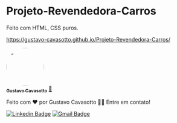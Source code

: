 # Projeto-Revendedora-Carros
Feito com HTML, CSS puros.

https://gustavo-cavasotto.github.io/Projeto-Revendedora-Carros/

<a href="https://www.linkedin.com/in/gustavo-potrich-964829217/">
 <img style="border-radius: 50%;" src="https://media-exp1.licdn.com/dms/image/C4E03AQH3HxlA88UNCA/profile-displayphoto-shrink_400_400/0/1641844997760?e=1657152000&v=beta&t=Ld0JNBAZGLkqhyG_DZo6_jUkxDXrPZe3FpPAjsemew8" width="100px;" alt=""/>
 <br />
 <sub><b>Gustavo Cavasotto</b></sub></a> <a href="https://www.linkedin.com/in/gustavo-potrich-964829217/">🚀</a>


Feito com ❤️ por Gustavo Cavasotto 👋🏽 Entre em contato!

 [![Linkedin Badge](https://img.shields.io/badge/-Gustavo-blue?style=flat-square&logo=Linkedin&logoColor=white&link=https://www.linkedin.com/in/gustavo-potrich-964829217/)](https://www.linkedin.com/in/gustavo-potrich-964829217/) 
[![Gmail Badge](https://img.shields.io/badge/-gustavocpotrich@gmail.com-c14438?style=flat-square&logo=Gmail&logoColor=white&link=mailto:gustavocpotrich@gmail.com)](mailto:gustavocpotrich@gmail.com)
  
